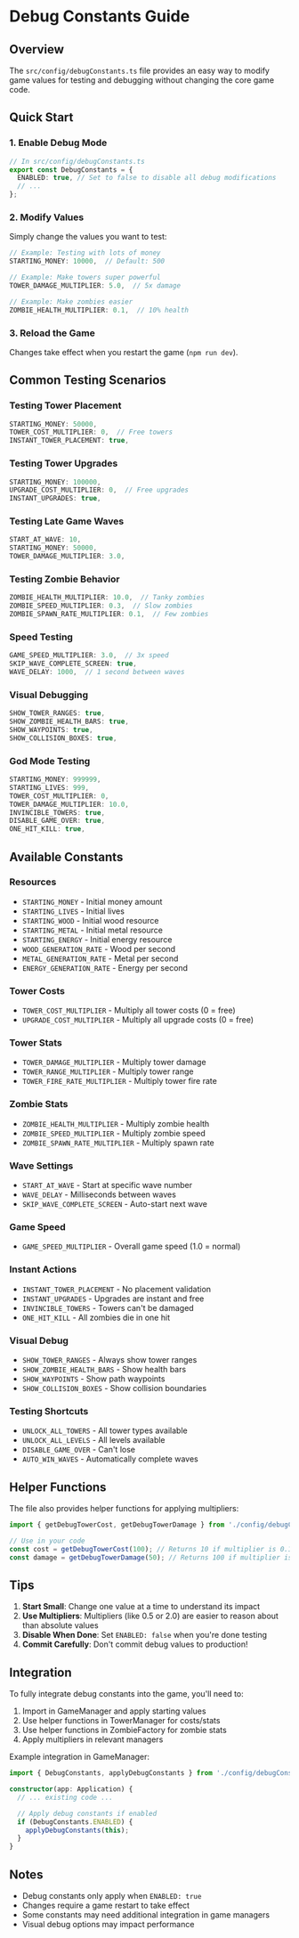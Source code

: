 # Debug Constants Guide

## Overview

The `src/config/debugConstants.ts` file provides an easy way to modify game values for testing and debugging without changing the core game code.

## Quick Start

### 1. Enable Debug Mode

```typescript
// In src/config/debugConstants.ts
export const DebugConstants = {
  ENABLED: true, // Set to false to disable all debug modifications
  // ...
};
```

### 2. Modify Values

Simply change the values you want to test:

```typescript
// Example: Testing with lots of money
STARTING_MONEY: 10000,  // Default: 500

// Example: Make towers super powerful
TOWER_DAMAGE_MULTIPLIER: 5.0,  // 5x damage

// Example: Make zombies easier
ZOMBIE_HEALTH_MULTIPLIER: 0.1,  // 10% health
```

### 3. Reload the Game

Changes take effect when you restart the game (`npm run dev`).

## Common Testing Scenarios

### Testing Tower Placement

```typescript
STARTING_MONEY: 50000,
TOWER_COST_MULTIPLIER: 0,  // Free towers
INSTANT_TOWER_PLACEMENT: true,
```

### Testing Tower Upgrades

```typescript
STARTING_MONEY: 100000,
UPGRADE_COST_MULTIPLIER: 0,  // Free upgrades
INSTANT_UPGRADES: true,
```

### Testing Late Game Waves

```typescript
START_AT_WAVE: 10,
STARTING_MONEY: 50000,
TOWER_DAMAGE_MULTIPLIER: 3.0,
```

### Testing Zombie Behavior

```typescript
ZOMBIE_HEALTH_MULTIPLIER: 10.0,  // Tanky zombies
ZOMBIE_SPEED_MULTIPLIER: 0.3,  // Slow zombies
ZOMBIE_SPAWN_RATE_MULTIPLIER: 0.1,  // Few zombies
```

### Speed Testing

```typescript
GAME_SPEED_MULTIPLIER: 3.0,  // 3x speed
SKIP_WAVE_COMPLETE_SCREEN: true,
WAVE_DELAY: 1000,  // 1 second between waves
```

### Visual Debugging

```typescript
SHOW_TOWER_RANGES: true,
SHOW_ZOMBIE_HEALTH_BARS: true,
SHOW_WAYPOINTS: true,
SHOW_COLLISION_BOXES: true,
```

### God Mode Testing

```typescript
STARTING_MONEY: 999999,
STARTING_LIVES: 999,
TOWER_COST_MULTIPLIER: 0,
TOWER_DAMAGE_MULTIPLIER: 10.0,
INVINCIBLE_TOWERS: true,
DISABLE_GAME_OVER: true,
ONE_HIT_KILL: true,
```

## Available Constants

### Resources

- `STARTING_MONEY` - Initial money amount
- `STARTING_LIVES` - Initial lives
- `STARTING_WOOD` - Initial wood resource
- `STARTING_METAL` - Initial metal resource
- `STARTING_ENERGY` - Initial energy resource
- `WOOD_GENERATION_RATE` - Wood per second
- `METAL_GENERATION_RATE` - Metal per second
- `ENERGY_GENERATION_RATE` - Energy per second

### Tower Costs

- `TOWER_COST_MULTIPLIER` - Multiply all tower costs (0 = free)
- `UPGRADE_COST_MULTIPLIER` - Multiply all upgrade costs (0 = free)

### Tower Stats

- `TOWER_DAMAGE_MULTIPLIER` - Multiply tower damage
- `TOWER_RANGE_MULTIPLIER` - Multiply tower range
- `TOWER_FIRE_RATE_MULTIPLIER` - Multiply tower fire rate

### Zombie Stats

- `ZOMBIE_HEALTH_MULTIPLIER` - Multiply zombie health
- `ZOMBIE_SPEED_MULTIPLIER` - Multiply zombie speed
- `ZOMBIE_SPAWN_RATE_MULTIPLIER` - Multiply spawn rate

### Wave Settings

- `START_AT_WAVE` - Start at specific wave number
- `WAVE_DELAY` - Milliseconds between waves
- `SKIP_WAVE_COMPLETE_SCREEN` - Auto-start next wave

### Game Speed

- `GAME_SPEED_MULTIPLIER` - Overall game speed (1.0 = normal)

### Instant Actions

- `INSTANT_TOWER_PLACEMENT` - No placement validation
- `INSTANT_UPGRADES` - Upgrades are instant and free
- `INVINCIBLE_TOWERS` - Towers can't be damaged
- `ONE_HIT_KILL` - All zombies die in one hit

### Visual Debug

- `SHOW_TOWER_RANGES` - Always show tower ranges
- `SHOW_ZOMBIE_HEALTH_BARS` - Show health bars
- `SHOW_WAYPOINTS` - Show path waypoints
- `SHOW_COLLISION_BOXES` - Show collision boundaries

### Testing Shortcuts

- `UNLOCK_ALL_TOWERS` - All tower types available
- `UNLOCK_ALL_LEVELS` - All levels available
- `DISABLE_GAME_OVER` - Can't lose
- `AUTO_WIN_WAVES` - Automatically complete waves

## Helper Functions

The file also provides helper functions for applying multipliers:

```typescript
import { getDebugTowerCost, getDebugTowerDamage } from './config/debugConstants';

// Use in your code
const cost = getDebugTowerCost(100); // Returns 10 if multiplier is 0.1
const damage = getDebugTowerDamage(50); // Returns 100 if multiplier is 2.0
```

## Tips

1. **Start Small**: Change one value at a time to understand its impact
2. **Use Multipliers**: Multipliers (like 0.5 or 2.0) are easier to reason about than absolute values
3. **Disable When Done**: Set `ENABLED: false` when you're done testing
4. **Commit Carefully**: Don't commit debug values to production!

## Integration

To fully integrate debug constants into the game, you'll need to:

1. Import in GameManager and apply starting values
2. Use helper functions in TowerManager for costs/stats
3. Use helper functions in ZombieFactory for zombie stats
4. Apply multipliers in relevant managers

Example integration in GameManager:

```typescript
import { DebugConstants, applyDebugConstants } from './config/debugConstants';

constructor(app: Application) {
  // ... existing code ...

  // Apply debug constants if enabled
  if (DebugConstants.ENABLED) {
    applyDebugConstants(this);
  }
}
```

## Notes

- Debug constants only apply when `ENABLED: true`
- Changes require a game restart to take effect
- Some constants may need additional integration in game managers
- Visual debug options may impact performance
